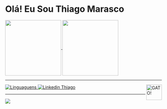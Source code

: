 <h1> Olá! Eu Sou Thiago Marasco </h1>

<div>
<a href="https://thiagomarasco.github.io/portifolio/">
<img height=180 align="center" src="https://github-readme-stats.vercel.app/api?username=ThiagoMarasco&show_icons=true&theme=radical"></img>
<img height=180 align="center" src="https://github-readme-stats.vercel.app/api/top-langs/?username=ThiagoMarasco&layout=compact&theme=radical"> </img>
</a>
</div>

<div>
 
  <hr>
  <a href="https://thiagomarasco.github.io/portifolio/">
  <img alt="Linguaguens" src="https://skillicons.dev/icons?i=py,java,mysql,arch,aws,azure,gcp,cs,django,dotnet,docker,git,godot,jenkins,selenium,bootstrap,js,html,css"> </img>
  </a>
  <a href="https://www.linkedin.com/in/thiago-marasco">
  <img alt="Linkedin Thiago" src="https://skillicons.dev/icons?i=linkedin"> </img>
  </a>
  <img  height =50 align="right" alt="GATO!"
src="https://gifer.com/embed/KHO"> </img>
<hr>
</div>


<div>
<img align="center" src="https://raw.githubusercontent.com/trinib/trinib/snake/github-contribution-grid-snake-dark.svg"> </img>

  
</div>
